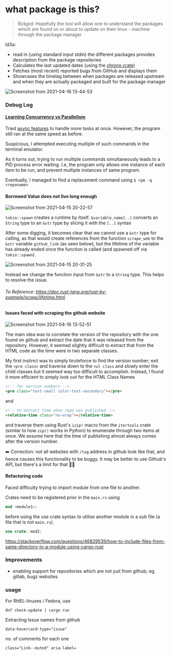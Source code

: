 # what package is this?

> Bckgrd: Hopefully the tool will allow one to understand the packages which are found on or about to update on their linux - machine through the package manager

Id3a:
- read in (using standard input stdin) the different packages provides description from the package repositories 
- Calculates the last updated dates (using the [chrono crate](https://crates.io/crates/chrono))
- Fetches (most recent) reported bugs from GitHub and displays them
- Showcases the timelag between when packages are released upstream and when they are actually packaged and built for the package manager

![Screenshot from 2021-04-16 13-44-53](https://user-images.githubusercontent.com/47784720/114977282-016da280-9eba-11eb-8fbc-fd7e607627f9.png)


### Debug Log

#### [Learning Concurrency vs Parallelism](https://tokio.rs/tokio/tutorial/spawning)

Tried [async features](https://tokio.rs/) to handle more tasks at once. However, the program still ran at the same speed as before. 

Suspicious, I attempted executing multiple of such commands in the terminal emulator.

As it turns out, trying to run multiple commands simultaneously leads to a PID process error waiting. I.e, the program only allows one instance of each item to be run, and prevent multiple instances of same program.

Eventually, I managed to find a replacement command using `$ rpm -q <reponame>`

#### Borrowed Value does not live long enough

![Screenshot from 2021-04-15 20-22-57](https://user-images.githubusercontent.com/47784720/114887733-4999b000-9e3b-11eb-8363-d7d6ae47febd.png)

`tokio::spawn` creates a runtime by itself. 
`&variable_name[..]` converts an `String` type to an `&str` type by slicing it with the `[..]` syntax

After some digging, it becomes clear that we cannot use a `&str` type for calling, as that would create references from the function `scrape_web` to the `&str` variable `github_link` (as seen below), but the lifetime of the variable has already ended once the function is called (and spawned off via `tokio::spawn`). 

![Screenshot from 2021-04-15 20-31-25](https://user-images.githubusercontent.com/47784720/114888692-10157480-9e3c-11eb-8353-48056701ce7a.png)

Instead we change the function input from `&str` to a `String` type. This helps to resolve the issue.

###### To Reference: https://doc.rust-lang.org/rust-by-example/scope/lifetime.html

#### Issues faced with scraping the github website
![Screenshot from 2021-04-16 13-52-51](https://user-images.githubusercontent.com/47784720/114978007-329aa280-9ebb-11eb-8621-b20d83f42ffb.png)

The main idea was to correlate the version of the repository with the one found on github and extract the date that it was released from the repository. However, it seemed slightly difficult to extract that from the HTML code as the time were in two separate classes.

My first instinct was to simply bruteforce to find the version number; exit the `<pre class>` and traverse down to the `<ul class` and slowly enter the child classes but it seemed way too difficult to accomplish. Instead, I found it more efficient to simply look out for the HTML Class Names
```html 
<!-- for version numbers -->
<pre class="text-small color-text-secondary"></pre>
```
and 
```html
<!-- to extract time when repo was published -->
<relative-time class="no-wrap"></relative-time>
```

and traverse them using Rust's `izip!` macro from the `itertools` crate (similar to how `zip()` works in Python) to enumerate through two items at once. We assume here that the time of publishing almost always comes after the version number. 

:arrow_right: Correction: not all websites with `/tag` address in github look like that, and hence causes this functionality to be buggy. It may be better to use Github's API, but there's a limit for that :man_shrugging:

#### Refactoring code
Faced difficulty trying to import module from one file to another.

Crates need to be registered prior in the `main.rs` using 
```rust
mod <module1>;
``` 
before using the use crate syntax to utilise another module in a sub file (a file that is not `main.rs`).
```rust
use crate::mod2;
```
https://stackoverflow.com/questions/46829539/how-to-include-files-from-same-directory-in-a-module-using-cargo-rust


### Improvements
- enabling support for repositories which are not just from github; eg. gitlab, bugz websites

### usage 

For RHEL-linuxes / Fedora, use
```
dnf check-update | cargo run
```


Extracting Issue names from github 
```
data-hovercard-type="issue"
```
no. of comments for each one
```
class="Link--muted" aria-label=
```